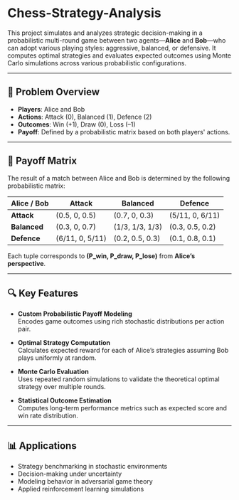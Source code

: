 # Chess-Strategy-Analysis


This project simulates and analyzes strategic decision-making in a probabilistic multi-round game between two agents—**Alice** and **Bob**—who can adopt various playing styles: aggressive, balanced, or defensive. It computes optimal strategies and evaluates expected outcomes using Monte Carlo simulations across various probabilistic configurations.

---

## 📌 Problem Overview

- **Players**: Alice and Bob  
- **Actions**: Attack (0), Balanced (1), Defence (2)  
- **Outcomes**: Win (+1), Draw (0), Loss (–1)  
- **Payoff**: Defined by a probabilistic matrix based on both players' actions.

---

## 🧠 Payoff Matrix

The result of a match between Alice and Bob is determined by the following probabilistic matrix:

| **Alice / Bob** | **Attack**          | **Balanced**       | **Defence**         |
|------------------|----------------------|---------------------|----------------------|
| **Attack**       | (0.5, 0, 0.5)         | (0.7, 0, 0.3)        | (5/11, 0, 6/11)       |
| **Balanced**     | (0.3, 0, 0.7)         | (1/3, 1/3, 1/3)      | (0.3, 0.5, 0.2)       |
| **Defence**      | (6/11, 0, 5/11)       | (0.2, 0.5, 0.3)      | (0.1, 0.8, 0.1)       |

Each tuple corresponds to **(P_win, P_draw, P_lose)** from **Alice’s perspective**.

---

## 🔍 Key Features

- **Custom Probabilistic Payoff Modeling**  
  Encodes game outcomes using rich stochastic distributions per action pair.

- **Optimal Strategy Computation**  
  Calculates expected reward for each of Alice’s strategies assuming Bob plays uniformly at random.

- **Monte Carlo Evaluation**  
  Uses repeated random simulations to validate the theoretical optimal strategy over multiple rounds.

- **Statistical Outcome Estimation**  
  Computes long-term performance metrics such as expected score and win rate distribution.

---

## 📊 Applications

- Strategy benchmarking in stochastic environments  
- Decision-making under uncertainty  
- Modeling behavior in adversarial game theory  
- Applied reinforcement learning simulations
